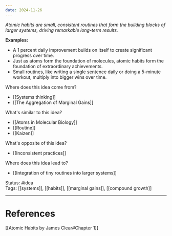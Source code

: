 ```yaml
---
date: 2024-11-26
---
```

_Atomic habits are small, consistent routines that form the building blocks of larger systems, driving remarkable long-term results._

**Examples:**
- A 1 percent daily improvement builds on itself to create significant progress over time.
- Just as atoms form the foundation of molecules, atomic habits form the foundation of extraordinary achievements.
- Small routines, like writing a single sentence daily or doing a 5-minute workout, multiply into bigger wins over time.

Where does this idea come from?  
- [[Systems thinking]]
- [[The Aggregation of Marginal Gains]]

What's similar to this idea?  
- [[Atoms in Molecular Biology]]
- [[Routine]]
- [[Kaizen]]

What's opposite of this idea?  
- [[Inconsistent practices]]

Where does this idea lead to?  
- [[Integration of tiny routines into larger systems]]

Status: #idea  
Tags: [[systems]], [[habits]], [[marginal gains]], [[compound growth]]

---
# References
[[Atomic Habits by James Clear#Chapter 1]]
